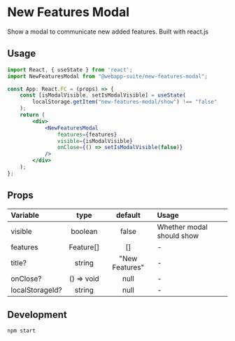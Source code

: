 # New Features Modal

Show a modal to communicate new added features. Built with react.js

## Usage

```jsx
import React, { useState } from 'react';
import NewFeaturesModal from "@webapp-suite/new-features-modal";

const App: React.FC = (props) => {
    const [isModalVisible, setIsModalVisible] = useState(
        localStorage.getItem("new-features-modal/show") !== "false"
    );
    return (
        <div>
            <NewFeaturesModal
                features={features}
                visible={isModalVisible}
                onClose={() => setIsModalVisible(false)}
            />
        </div>
    );
};
```

## Props

| Variable | type | default | Usage                                                                                                                                                                                                                                                                                                                                                                                                                                                                                                                               |
| :------- | :---------: | :--------: | :---------------------------------------------------------------------------------------------------------------------------------------------------------------------------------------------------------------------------------------------------------------------------------------------------------------------------------------------------------------------------------------------------------------------------------------------------------------------------------------------------------------------------------- |
| visible  |   boolean   | false | Whether modal should show |
| features  |   Feature[]   | [] | - |
| title?  |   string   | "New Features" | - |
| onClose?  |   () => void   | null | - |
| localStorageId?  |   string   | null | - |

## Development

```bash
npm start
```
